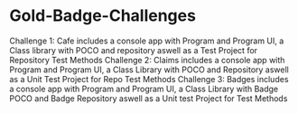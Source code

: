 # Gold-Badge-Challenges
Challenge 1: Cafe includes a console app with Program and Program UI, a Class library with POCO and repository aswell as a Test Project for Repository Test Methods
Challenge 2: Claims includes a console app with Program and Program UI, a Class Library with POCO and Repository aswell as a Unit Test Project for Repo Test Methods
Challenge 3: Badges includes a console app with Program and Program UI, a Class Library with Badge POCO and Badge Repository aswell as a Unit test Project for Test Methods
